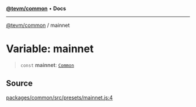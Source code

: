 [**@tevm/common**](../README.md) • **Docs**

***

[@tevm/common](../globals.md) / mainnet

# Variable: mainnet

> `const` **mainnet**: [`Common`](../type-aliases/Common.md)

## Source

[packages/common/src/presets/mainnet.js:4](https://github.com/evmts/tevm-monorepo/blob/main/packages/common/src/presets/mainnet.js#L4)
